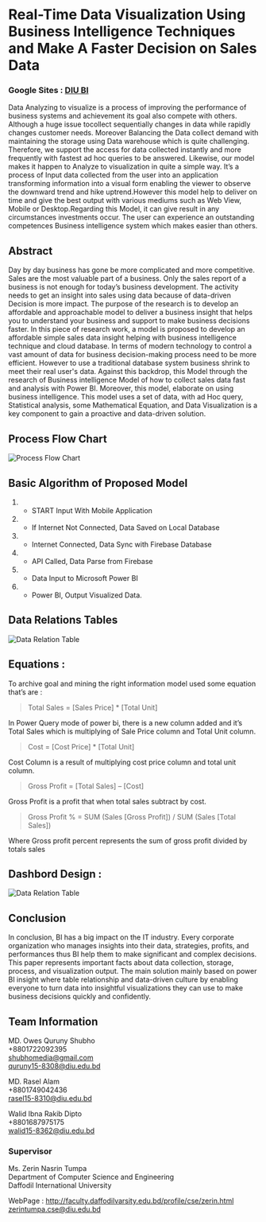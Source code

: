 # Real-Time Data Visualization Using Business Intelligence Techniques and Make A Faster Decision on Sales Data

### Google Sites : [DIU BI](https://sites.google.com/diu.edu.bd/diubi/)
Data Analyzing to visualize is a process of improving the performance of business systems and achievement its goal also compete with others. Although a huge issue tocollect sequentially changes in data while rapidly changes customer needs. Moreover Balancing the Data collect demand with maintaining the storage using Data warehouse which is quite challenging. Therefore, we support the access for data collected instantly and more frequently with fastest ad hoc queries to be answered. Likewise, our model makes it happen to Analyze to visualization in quite a simple way. It’s a process of Input data collected from the user into an application transforming information into a visual form enabling the viewer to observe the downward trend and hike uptrend.However this model help to deliver on time and give the best output with various mediums such as Web View, Mobile or Desktop.Regarding this Model, it can give result in any circumstances investments occur. The user can experience an outstanding competences Business intelligence system which makes easier than others.
## Abstract
Day by day business has gone be more complicated and more competitive. Sales are the most valuable part of a business. Only the sales report of a business is not enough for today’s business development. The activity needs to get an insight into sales using data because of data-driven Decision is more impact. The purpose of the research is to develop an affordable and approachable model to deliver a business insight that helps you to understand your business and support to make business decisions faster. In this piece of research work, a model is proposed to develop an affordable simple sales data insight helping with business intelligence technique and cloud database. In terms of modern technology to control a vast amount of data for business decision-making process need to be more efficient. However to use a traditional database system business shrink to meet their real user's data. Against this backdrop, this Model through the research of Business intelligence Model of how to collect sales data fast and analysis with Power BI. Moreover, this model, elaborate on using business intelligence. This model uses a set of data, with ad Hoc query, Statistical analysis, some Mathematical Equation, and Data Visualization is a key component to gain a proactive and data-driven solution.
## Process Flow Chart
![Process Flow Chart](https://i.imgur.com/A0nFB34.png)

## Basic Algorithm of Proposed Model
1.  - START Input With Mobile Application
2.  - If Internet Not Connected, Data Saved on Local Database
3. - Internet Connected, Data Sync with Firebase Database
4. - API Called, Data Parse from Firebase
5. - Data Input to Microsoft Power BI
6. - Power BI, Output Visualized Data. 

## Data Relations Tables
![Data Relation Table](https://i.imgur.com/TMZqbP1.png)

## Equations :
To archive goal and mining the right information model used some equation that’s are :
> Total Sales = [Sales Price] * [Total Unit]

In Power Query mode of power bi, there is a new column added and it’s Total Sales which is multiplying of Sale Price column and Total Unit column.
> Cost = [Cost Price] * [Total Unit]

Cost Column is a result of multiplying cost price column and total unit column.
> Gross Profit = [Total Sales] – [Cost]

Gross Profit is a profit that when total sales subtract by cost.
> Gross Profit % = SUM (Sales [Gross Profit]) / SUM (Sales [Total Sales])

Where Gross profit percent represents the sum of gross profit divided by totals sales

## Dashbord Design :
![Data Relation Table](https://i.imgur.com/LMPAgos.png)

## Conclusion
In conclusion, BI has a big impact on the IT industry. Every corporate organization who manages insights into their data, strategies, profits, and performances thus BI help them to make significant and complex decisions. This paper represents important facts about data collection, storage, process, and visualization output. The main solution mainly based on power BI insight where table relationship and data-driven culture by enabling everyone to turn data into insightful visualizations they can use to make business decisions quickly and confidently.
## Team Information 
MD. Owes Quruny Shubho <br />
+8801722092395 <br />
shubhomedia@gmail.com <br />
quruny15-8308@diu.edu.bd

MD. Rasel Alam <br />
+8801749042436 <br />
rasel15-8310@diu.edu.bd

Walid Ibna Rakib Dipto <br />
+8801687975175 <br />
walid15-8362@diu.edu.bd

### Supervisor 
Ms. Zerin Nasrin Tumpa  <br />
Department of Computer Science and Engineering <br />
Daffodil International University 


WebPage :
http://faculty.daffodilvarsity.edu.bd/profile/cse/zerin.html<br />
zerintumpa.cse@diu.edu.bd